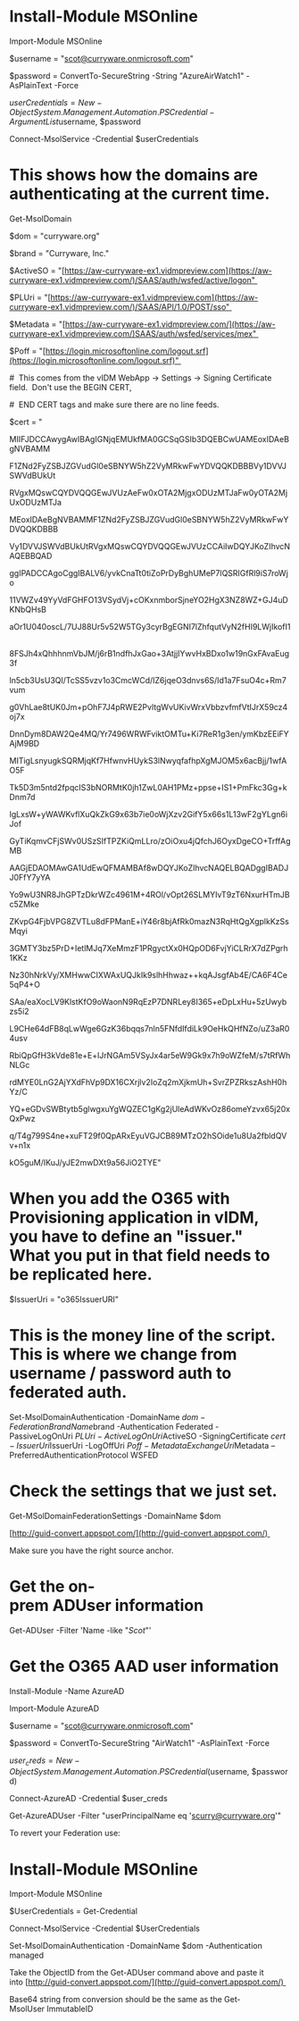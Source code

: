# Install-Module MSOnline 

Import-Module MSOnline 

$username = "[scot@curryware.onmicrosoft.com](mailto:scot@curryware.onmicrosoft.com)" 

$password = ConvertTo-SecureString -String "AzureAirWatch1" -AsPlainText -Force 

$userCredentials = New-Object System.Management.Automation.PSCredential -ArgumentList $username, $password  

Connect-MsolService -Credential $userCredentials 

# This shows how the domains are authenticating at the current time. 

Get-MsolDomain 

$dom = "curryware.org" 

$brand = "Curryware, Inc." 

$ActiveSO = "[https://aw-curryware-ex1.vidmpreview.com](https://aw-curryware-ex1.vidmpreview.com/)/SAAS/auth/wsfed/active/logon" 

$PLUri = "[https://aw-curryware-ex1.vidmpreview.com](https://aw-curryware-ex1.vidmpreview.com/)/SAAS/API/1.0/POST/sso" 

$Metadata = "[https://aw-curryware-ex1.vidmpreview.com/](https://aw-curryware-ex1.vidmpreview.com/)SAAS/auth/wsfed/services/mex" 

$Poff = "[https://login.microsoftonline.com/logout.srf](https://login.microsoftonline.com/logout.srf)" 

#  This comes from the vIDM WebApp -> Settings -> Signing Certificate field.  Don't use the BEGIN CERT,  

#  END CERT tags and make sure there are no line feeds. 

$cert = " 

MIIFJDCCAwygAwIBAgIGNjqEMUkfMA0GCSqGSIb3DQEBCwUAMEoxIDAeBgNVBAMM 

F1ZNd2FyZSBJZGVudGl0eSBNYW5hZ2VyMRkwFwYDVQQKDBBBVy1DVVJSWVdBUkUt 

RVgxMQswCQYDVQQGEwJVUzAeFw0xOTA2MjgxODUzMTJaFw0yOTA2MjUxODUzMTJa 

MEoxIDAeBgNVBAMMF1ZNd2FyZSBJZGVudGl0eSBNYW5hZ2VyMRkwFwYDVQQKDBBB 

Vy1DVVJSWVdBUkUtRVgxMQswCQYDVQQGEwJVUzCCAiIwDQYJKoZIhvcNAQEBBQAD 

ggIPADCCAgoCggIBALV6/yvkCnaTt0tiZoPrDyBghUMeP7lQSRIGfRl9iS7roWjo 

11VWZv49YyVdFGHFO13VSydVj+cOKxnmborSjneYO2HgX3NZ8WZ+GJ4uDKNbQHsB 

aOr1U040oscL/7UJ88Ur5v52W5TGy3cyrBgEGNI7lZhfqutVyN2fHI9LWjIkofI1 

8FSJh4xQhhhnmVbJM/j6rB1ndfhJxGao+3AtjjIYwvHxBDxo1w19nGxFAvaEug3f 

ln5cb3UsU3Ql/TcSS5vzv1o3CmcWCd/IZ6jqeO3dnvs6S/Id1a7FsuO4c+Rm7vum 

g0VhLae8tUK0Jm+pOhF7J4pRWE2PvltgWvUKivWrxVbbzvfmfVtIJrX59cz4oj7x 

DnnDym8DAW2Qe4MQ/Yr7496WRWFviktOMTu+Ki7ReR1g3en/ymKbzEEiFYAjM9BD 

MITigLsnyugkSQRMjqKf7HfwnvHUykS3lNwyqfafhpXgMJOM5x6acBjj/1wfAO5F 

Tk5D3m5ntd2fpqcIS3bNORMtK0jh1ZwL0AH1PMz+ppse+IS1+PmFkc3Gg+kDnm7d 

IgLxsW+yWAWKvflXuQkZkG9x63b7ie0oWjXzv2GifY5x66s1L13wF2gYLgn6iJof 

GyTiKqmvCFjSWv0USzSIfTPZKiQmLLro/zOiOxu4jQfchJ6OyxDgeCO+TrffAgMB 

AAGjEDAOMAwGA1UdEwQFMAMBAf8wDQYJKoZIhvcNAQELBQADggIBADJJ0FfY7yYA 

Yo9wU3NR8JhGPTzDkrWZc4961M+4ROl/vOpt26SLMYIvT9zT6NxurHTmJBc5ZMke 

ZKvpG4FjbVPG8ZVTLu8dFPManE+iY46r8bjAfRk0mazN3RqHtQgXgplkKzSsMqyi 

3GMTY3bz5PrD+IetlMJq7XeMmzF1PRgyctXx0HQpOD6FvjYiCLRrX7dZPgrh1KKz 

Nz30hNrkVy/XMHwwCIXWAxUQJkIk9slhHhwaz++kqAJsgfAb4E/CA6F4Ce5qP4+O 

SAa/eaXocLV9KlstKfO9oWaonN9RqEzP7DNRLey8I365+eDpLxHu+5zUwybzs5i2 

L9CHe64dFB8qLwWge6GzK36bqqs7nln5FNfdIfdiLk9OeHkQHfNZo/uZ3aR04usv 

RbiQpGfH3kVde81e+E+lJrNGAm5VSyJx4ar5eW9Gk9x7h9oWZfeM/s7tRfWhNLGc 

rdMYE0LnG2AjYXdFhVp9DX16CXrjlv2IoZq2mXjkmUh+SvrZPZRkszAshH0hYz/C 

YQ+eGDvSWBtytb5glwgxuYgWQZEC1gKg2jUleAdWKvOz86omeYzvx65j20xQxPwz 

q/T4g799S4ne+xuFT29f0QpARxEyuVGJCB89MTzO2hSOide1u8Ua2fbldQVv+n1x 

kO5guM/IKuJ/yJE2mwDXt9a56JiO2TYE" 

# When you add the O365 with Provisioning application in vIDM, you have to define an "issuer."  What you put in that field needs to be replicated here. 

$IssuerUri = "o365IssuerURI" 

# This is the money line of the script.  This is where we change from username / password auth to federated auth. 

Set-MsolDomainAuthentication -DomainName $dom -FederationBrandName $brand -Authentication Federated -PassiveLogOnUri $PLUri -ActiveLogOnUri $ActiveSO -SigningCertificate $cert -IssuerUri $IssuerUri -LogOffUri $Poff -MetadataExchangeUri $Metadata –PreferredAuthenticationProtocol WSFED 

# Check the settings that we just set. 

Get-MSolDomainFederationSettings -DomainName $dom 

[http://guid-convert.appspot.com/](http://guid-convert.appspot.com/) 

Make sure you have the right source anchor. 

# Get the on-prem ADUser information 

Get-ADUser -Filter 'Name -like "*Scot*"' 

# Get the O365 AAD user information 

Install-Module -Name AzureAD 

Import-Module AzureAD 

$username = "[scot@curryware.onmicrosoft.com](mailto:scot@curryware.onmicrosoft.com)" 

$password = ConvertTo-SecureString "AirWatch1" -AsPlainText -Force 

$user_creds = New-Object System.Management.Automation.PSCredential ($username, $password) 

Connect-AzureAD -Credential $user_creds 

Get-AzureADUser -Filter "userPrincipalName eq '[scurry@curryware.org](mailto:scurry@curryware.org)'"  

To revert your Federation use: 

# Install-Module MSOnline 

Import-Module MSOnline 

$UserCredentials = Get-Credential 

Connect-MsolService -Credential $UserCredentials 

Set-MsolDomainAuthentication -DomainName $dom -Authentication managed 

Take the ObjectID from the Get-ADUser command above and paste it into [http://guid-convert.appspot.com/](http://guid-convert.appspot.com/) 

Base64 string from conversion should be the same as the Get-MsolUser ImmutableID